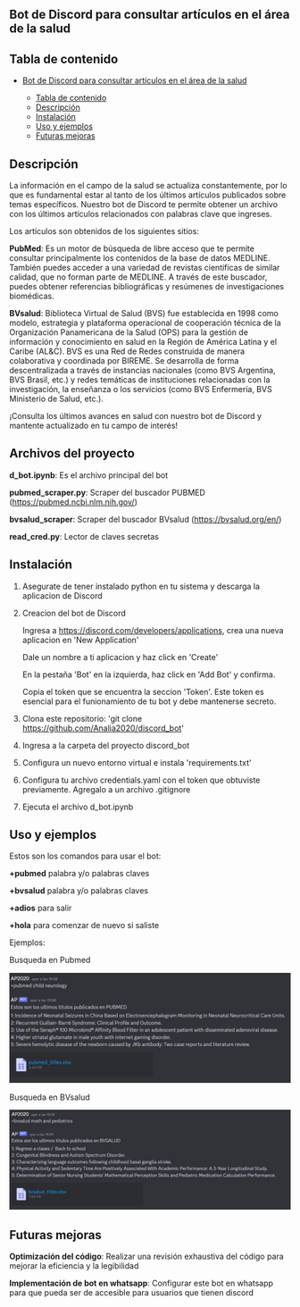 
## Bot de Discord para consultar artículos en el área de la salud

## Tabla de contenido

- [Bot de Discord para consultar artículos en el área de la salud](#Bot-de-Discord-para-consultar-artículos-en-el-área-de-la-salud)
  
  - [Tabla de contenido](#Tabla-de-contenido)
  - [Descripción](#Descripción)
  - [Instalación](#Instalación)
  - [Uso y ejemplos](#Uso-y-ejemplos)
  - [Futuras mejoras](#Futuras-mejoras)


## Descripción 

La información en el campo de la salud se actualiza constantemente, por lo que es fundamental estar al tanto de los últimos artículos publicados sobre temas específicos.
Nuestro bot de Discord te permite obtener un archivo con los últimos artículos relacionados con palabras clave que ingreses.

Los artículos son obtenidos de los siguientes sitios:

**PubMed**: Es un motor de búsqueda de libre acceso que te permite consultar principalmente los contenidos de la base de datos MEDLINE. También puedes acceder a una variedad de revistas científicas de similar calidad, que no forman parte de MEDLINE. A través de este buscador, puedes obtener referencias bibliográficas y resúmenes de investigaciones biomédicas.

**BVsalud**: Biblioteca Virtual de Salud (BVS) fue establecida en 1998 como modelo, estrategia y plataforma operacional de cooperación técnica de la Organización Panamericana de la Salud (OPS) para la gestión de información y conocimiento en salud en la Región de América Latina y el Caribe (AL&C).
BVS es una Red de Redes construida de manera colaborativa y coordinada por BIREME. Se desarrolla de forma descentralizada a través de instancias nacionales (como BVS Argentina, BVS Brasil, etc.) y redes temáticas de instituciones relacionadas con la investigación, la enseñanza o los servicios (como BVS Enfermería, BVS Ministerio de Salud, etc.).

¡Consulta los últimos avances en salud con nuestro bot de Discord y mantente actualizado en tu campo de interés!

## Archivos del proyecto
**d_bot.ipynb**: Es el archivo principal del bot

**pubmed_scraper.py**: Scraper del buscador PUBMED (https://pubmed.ncbi.nlm.nih.gov/)

**bvsalud_scraper**: Scraper del buscador BVsalud (https://bvsalud.org/en/)

**read_cred.py**: Lector de claves secretas

## Instalación 
1. Asegurate de tener instalado python en tu sistema y descarga la aplicacion de Discord
2. Creacion del bot de Discord
   
   Ingresa a https://discord.com/developers/applications, crea una nueva aplicacion en 'New Application'
   
   Dale un nombre a ti aplicacion y haz click en 'Create'
   
   En la pestaña 'Bot' en la izquierda, haz click en 'Add Bot'  y confirma.
   
   Copia el token que se encuentra la seccion 'Token'. Este token es esencial para el funionamiento de tu bot y debe mantenerse secreto.
4. Clona este repositorio: 'git clone https://github.com/Analia2020/discord_bot'
5. Ingresa a la carpeta del proyecto discord_bot
6. Configura un nuevo entorno virtual e instala 'requirements.txt'
7. Configura tu archivo credentials.yaml con el token que obtuviste previamente. Agregalo a un archivo .gitignore
8. Ejecuta el archivo d_bot.ipynb
   
## Uso y ejemplos
Estos son los comandos para usar el bot:

**+pubmed** palabra y/o palabras claves 

**+bvsalud** palabra y/o palabras claves

**+adios** para salir

**+hola** para comenzar de nuevo si saliste

Ejemplos: 

Busqueda en Pubmed

![Busqueda en Pubmed](https://github.com/Analia2020/discord_bot/blob/main/images/discord_pubmed.jpg)

Busqueda en BVsalud

![Busqueda en BVsalud](https://github.com/Analia2020/discord_bot/blob/main/images/discord_bvsalud.jpg)

## Futuras mejoras
**Optimización del código**: Realizar una revisión exhaustiva del código para mejorar la eficiencia y la legibilidad

**Implementación de bot en whatsapp**: Configurar este bot en whatsapp para que pueda ser de accesible para usuarios que tienen discord
